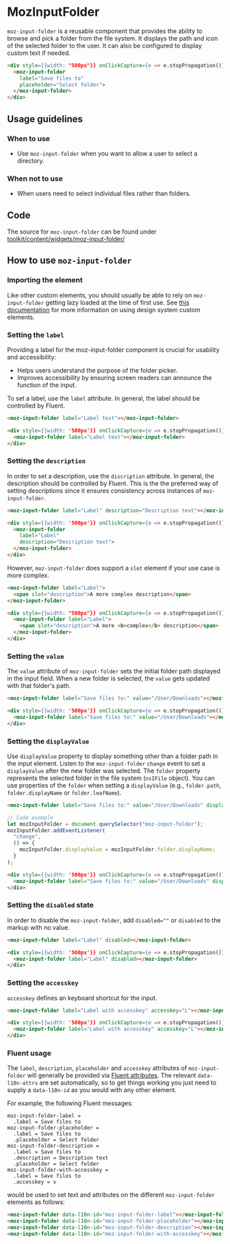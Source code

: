 # MozInputFolder

`moz-input-folder` is a reusable component that provides the ability to browse and pick a folder from the file system. It displays the path and icon of the selected folder to the user. It can also be configured to display custom text if needed.

```html story
<div style={{width: "500px"}} onClickCapture={e => e.stopPropagation()}>
  <moz-input-folder
    label="Save files to"
    placeholder="Select folder">
  </moz-input-folder>
</div>
```

## Usage guidelines

### When to use

* Use `moz-input-folder` when you want to allow a user to select a directory.

### When not to use

* When users need to select individual files rather than folders.

## Code

The source for `moz-input-folder` can be found under [toolkit/content/widgets/moz-input-folder/](https://searchfox.org/mozilla-central/source/toolkit/content/widgets/moz-input-folder)

## How to use `moz-input-folder`

### Importing the element

Like other custom elements, you should usually be able to rely on `moz-input-folder` getting lazy loaded at the time of first use.
See [this documentation](https://firefox-source-docs.mozilla.org/browser/components/storybook/docs/README.reusable-widgets.stories.html#using-new-design-system-components) for more information on using design system custom elements.

### Setting the `label`

Providing a label for the moz-input-folder component is crucial for usability and accessibility:
* Helps users understand the purpose of the folder picker.
* Improves accessibility by ensuring screen readers can announce the function of the input.

To set a label, use the `label` attribute. In general, the label should be controlled by Fluent.

```html
<moz-input-folder label="Label text"></moz-input-folder>
```

```html story
<div style={{width: '500px'}} onClickCapture={e => e.stopPropagation()}>
  <moz-input-folder label="Label text"></moz-input-folder>
</div>
```

### Setting the `description`

In order to set a description, use the `discription` attribute.
In general, the description should be controlled by Fluent. This is the the preferred way of setting  descriptions since it ensures consistency across instances of `moz-input-folder`.

```html
<moz-input-folder label="Label" description="Description text"></moz-input-folder>
```

```html story
<div style={{width: '500px'}} onClickCapture={e => e.stopPropagation()}>
  <moz-input-folder
    label="Label"
    description="Description text">
  </moz-input-folder>
</div>
```

However, `moz-input-folder` does support a `slot` element if your use case is more complex.

```html
<moz-input-folder label="Label">
  <span slot="description">A more complex description</span>
</moz-input-folder>
```

```html story
<div style={{width: "500px"}} onClickCapture={e => e.stopPropagation()}>
  <moz-input-folder label="Label">
    <span slot="description">A more <b>complex</b> description</span>
  </moz-input-folder>
</div>
```

### Setting the `value`

The `value` attribute of `moz-input-folder` sets the initial folder path displayed in the input field. When a new folder is selected, the `value` gets updated with that folder's path.

```html
<moz-input-folder label="Save files to:" value="/User/Downloads"></moz-input-folder>
```

```html story
<div style={{width: '500px'}} onClickCapture={e => e.stopPropagation()}>
  <moz-input-folder label="Save files to:" value="/User/Downloads"></moz-input-folder>
</div>
```

### Setting the `displayValue`

Use `displayValue` property to display something other than a folder path in the input element. Listen to the `moz-input-folder` `change` event to set a `displayValue` after the new folder was selected. The `folder` property represents the selected folder in the file system (`nsIFile` object). You can use properties of the `folder` when setting a `displayValue` (e.g., `folder.path`, `folder.displayName` or `folder.leafName`).

```html
<moz-input-folder label="Save files to:" value="/User/Downloads" displayvalue="Downloads"></moz-input-folder>
```

```js
// Code example
let mozInputFolder = document.querySelector("moz-input-folder");
mozInputFolder.addEventListener(
  "change",
  () => {
    mozInputFolder.displayValue = mozInputFolder.folder.displayName;
  }
);
```

```html story
<div style={{width: '500px'}} onClickCapture={e => e.stopPropagation()}>
  <moz-input-folder label="Save files to:" value="/User/Downloads" displayvalue="Downloads"></moz-input-folder>
</div>
```

### Setting the `disabled` state

In order to disable the `moz-input-folder`, add `disabled=""` or `disabled` to the markup with no value.

```html
<moz-input-folder label="Label" disabled></moz-input-folder>
```

```html story
<div style={{width: '500px'}} onClickCapture={e => e.stopPropagation()}>
  <moz-input-folder label="Label" disabled></moz-input-folder>
</div>
```

### Setting the `accesskey`

`accesskey` defines an keyboard shortcut for the input.

```html
<moz-input-folder label="Label with accesskey" accesskey="L"></moz-input-folder>
```

```html story
<div style={{width: '500px'}} onClickCapture={e => e.stopPropagation()}>
  <moz-input-folder label="Label with accesskey" accesskey="L"></moz-input-folder>
</div>
```

### Fluent usage

The `label`, `description`, `placeholder` and `accesskey` attributes of `moz-input-folder` will generally be provided via [Fluent attributes](https://mozilla-l10n.github.io/localizer-documentation/tools/fluent/basic_syntax.html#attributes).
The relevant `data-l10n-attrs` are set automatically, so to get things working you just need to supply a `data-l10n-id` as you would with any other element.

For example, the following Fluent messages:

```
moz-input-folder-label =
  .label = Save files to
moz-input-folder-placeholder =
  .label = Save files to
  .placeholder = Select folder
moz-input-folder-description =
  .label = Save files to
  .description = Description text
  .placeholder = Select folder
moz-input-folder-with-accesskey =
  .label = Save files to
  .accesskey = v
```

would be used to set text and attributes on the different `moz-input-folder` elements as follows:

```html
<moz-input-folder data-l10n-id="moz-input-folder-label"></moz-input-folder>
<moz-input-folder data-l10n-id="moz-input-folder-placeholder"></moz-input-folder>
<moz-input-folder data-l10n-id="moz-input-folder-description"></moz-input-folder>
<moz-input-folder data-l10n-id="moz-input-folder-with-accesskey"></moz-input-folder>
```
